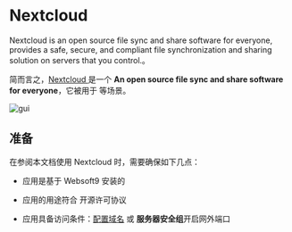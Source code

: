 # Nextcloud 

Nextcloud is an open source file sync and share software for everyone, provides a safe, secure, and compliant file synchronization and sharing solution on servers that you control.。  

简而言之，[Nextcloud ](https://nextcloud.com/) 是一个 **An open source file sync and share software for everyone**，它被用于  等场景。   


![gui](https://libs.websoft9.com/Websoft9/DocsPicture/zh/nextcloud/nextcloud-gui-websoft9.png)


## 准备

在参阅本文档使用 Nextcloud  时，需要确保如下几点：

- 应用是基于 Websoft9 安装的

- 应用的用途符合 [](https://some_license_url) 开源许可协议

- 应用具备访问条件：[配置域名](./guide/appsetdomain) 或 **服务器安全组**开启网外端口